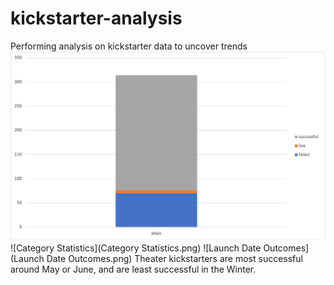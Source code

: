 # kickstarter-analysis
Performing analysis on kickstarter data to uncover trends
![Subcategory](Subcategory.png)
![Category Statistics](Category Statistics.png)
![Launch Date Outcomes](Launch Date Outcomes.png)
Theater kickstarters are most successful around May or June, and are least successful in the Winter.
